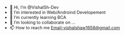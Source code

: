 - 👋 Hi, I’m @VishalSh-Dev
- 👀 I’m interested in Web/Androind Developement
- 🌱 I’m currently learning BCA
- 💞️ I’m looking to collaborate on ...
- 📫 How to reach me Email-vishalshaw1658@gmail.com

<!---
VishalSh-Dev/VishalSh-Dev is a ✨ special ✨ repository because its `README.md` (this file) appears on your GitHub profile.
You can click the Preview link to take a look at your changes.
--->
